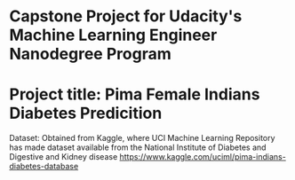 
# Capstone Project for Udacity's Machine Learning Engineer Nanodegree Program

# Project title: Pima Female Indians Diabetes Predicition

Dataset: Obtained from Kaggle, where UCI Machine Learning Repository has made dataset available from the National Institute of Diabetes and Digestive and Kidney disease
https://www.kaggle.com/uciml/pima-indians-diabetes-database
